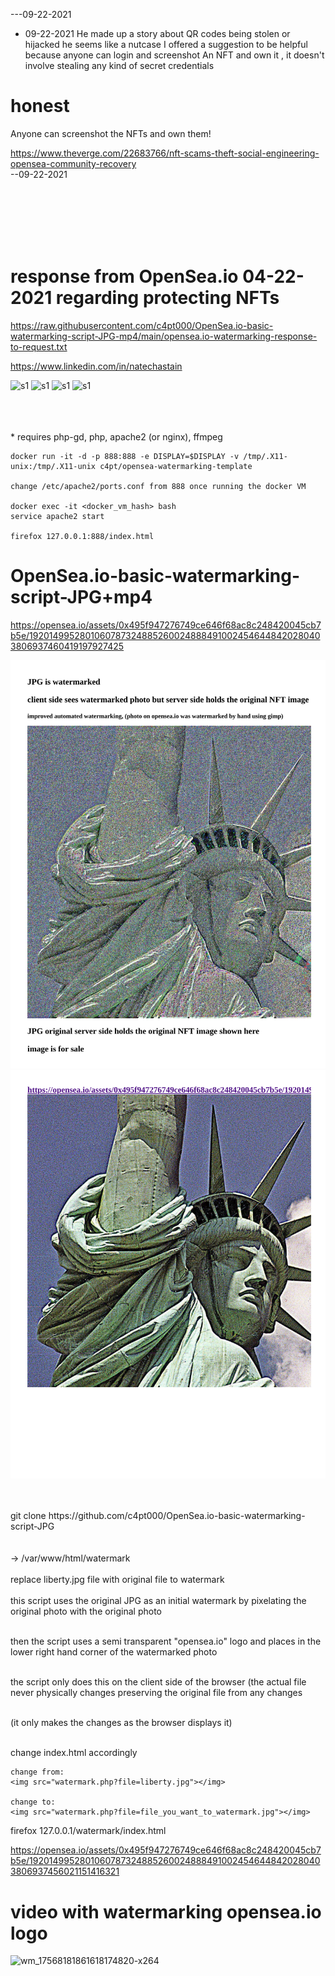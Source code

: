 


---09-22-2021
* 09-22-2021
He made up a story about QR codes being stolen or hijacked he seems like a nutcase
I offered a suggestion to be helpful because anyone can login and screenshot
An NFT and own it , it doesn't involve stealing any kind of secret credentials
# honest
Anyone can screenshot the NFTs and own them!

https://www.theverge.com/22683766/nft-scams-theft-social-engineering-opensea-community-recovery
<br>
--09-22-2021

<br>
<br>

<br>

<br>
<br>


# response from OpenSea.io 04-22-2021 regarding protecting NFTs

https://raw.githubusercontent.com/c4pt000/OpenSea.io-basic-watermarking-script-JPG-mp4/main/opensea.io-watermarking-response-to-request.txt

https://www.linkedin.com/in/natechastain

![s1](https://raw.githubusercontent.com/c4pt000/OpenSea.io-basic-watermarking-script-JPG-mp4/main/page1-opensea.png)
![s1](https://raw.githubusercontent.com/c4pt000/OpenSea.io-basic-watermarking-script-JPG-mp4/main/page2-opensea.png)
![s1](https://raw.githubusercontent.com/c4pt000/OpenSea.io-basic-watermarking-script-JPG-mp4/main/page3-opensea.png)
![s1](https://raw.githubusercontent.com/c4pt000/OpenSea.io-basic-watermarking-script-JPG-mp4/main/page4-opensea.png)




<br>
<br>
<br>
* requires php-gd, php, apache2 (or nginx), ffmpeg

```
docker run -it -d -p 888:888 -e DISPLAY=$DISPLAY -v /tmp/.X11-unix:/tmp/.X11-unix c4pt/opensea-watermarking-template

change /etc/apache2/ports.conf from 888 once running the docker VM

docker exec -it <docker_vm_hash> bash
service apache2 start

firefox 127.0.0.1:888/index.html
```

# OpenSea.io-basic-watermarking-script-JPG+mp4

https://opensea.io/assets/0x495f947276749ce646f68ac8c248420045cb7b5e/19201499528010607873248852600248884910024546448420280403806937460419197927425

![s1](https://raw.githubusercontent.com/c4pt000/OpenSea.io-basic-watermarking-script-JPG/main/watermarking-1.png)
![s1](https://raw.githubusercontent.com/c4pt000/OpenSea.io-basic-watermarking-script-JPG/main/watermarking-2.png)

<br>


<br>
git clone https://github.com/c4pt000/OpenSea.io-basic-watermarking-script-JPG
<br>
<br>
<br>
-> /var/www/html/watermark
<br>
<br>
replace liberty.jpg file with original file to watermark
<br>
<br>
this script uses the original JPG as an initial watermark by pixelating the original photo with the original photo
<br>
<br>

then the script uses a semi transparent "opensea.io" logo and places in the lower right hand corner of the watermarked photo
<br>
<br>

the script only does this on the client side of the browser (the actual file never physically changes preserving the original file from any changes
<br>
<br>

(it only makes the changes as the browser displays it)
<br>
<br>

change index.html accordingly
```
change from:
<img src="watermark.php?file=liberty.jpg"></img>

change to:
<img src="watermark.php?file=file_you_want_to_watermark.jpg"></img>

```
firefox 127.0.0.1/watermark/index.html




https://opensea.io/assets/0x495f947276749ce646f68ac8c248420045cb7b5e/19201499528010607873248852600248884910024546448420280403806937456021151416321

# video with watermarking opensea.io logo

![wm_17568181861618174820-x264](https://user-images.githubusercontent.com/46433702/114322807-2ba51600-9af0-11eb-8444-0f865aa480b3.gif)

